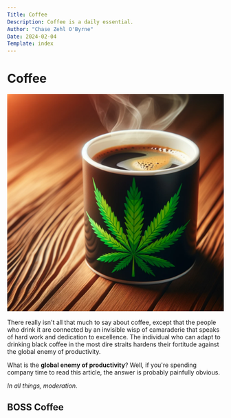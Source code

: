 ```yaml
---
Title: Coffee 
Description: Coffee is a daily essential.
Author: "Chase Zehl O'Byrne"
Date: 2024-02-04
Template: index
---
```


# Coffee
![Cannabis Mug](/assets/canna_mug.webp#right)

There really isn't all that much to say about coffee, except that the people who drink it are connected by an
invisible wisp of camaraderie that speaks of hard work and dedication to excellence. The individual who can adapt
to drinking black coffee in the most dire straits hardens their fortitude against the global enemy of productivity.

What is the **global enemy of productivity**? Well, if you're spending company time to read this article, the answer
is probably painfully obvious.

*In all things, moderation.*

## BOSS Coffee
